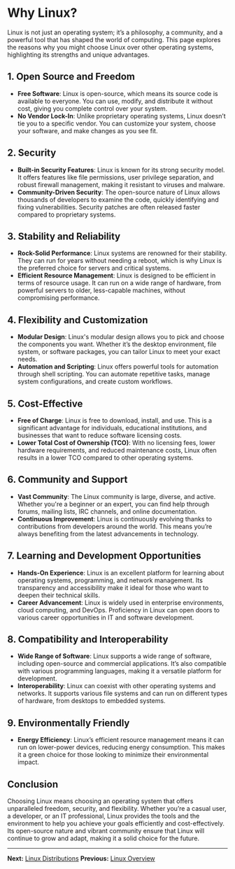 # Why Linux?

Linux is not just an operating system; it’s a philosophy, a community, and a powerful tool that has shaped the world of computing. This page explores the reasons why you might choose Linux over other operating systems, highlighting its strengths and unique advantages.

## 1. **Open Source and Freedom**

- **Free Software**: Linux is open-source, which means its source code is available to everyone. You can use, modify, and distribute it without cost, giving you complete control over your system.
- **No Vendor Lock-In**: Unlike proprietary operating systems, Linux doesn’t tie you to a specific vendor. You can customize your system, choose your software, and make changes as you see fit.

## 2. **Security**

- **Built-in Security Features**: Linux is known for its strong security model. It offers features like file permissions, user privilege separation, and robust firewall management, making it resistant to viruses and malware.
- **Community-Driven Security**: The open-source nature of Linux allows thousands of developers to examine the code, quickly identifying and fixing vulnerabilities. Security patches are often released faster compared to proprietary systems.

## 3. **Stability and Reliability**

- **Rock-Solid Performance**: Linux systems are renowned for their stability. They can run for years without needing a reboot, which is why Linux is the preferred choice for servers and critical systems.
- **Efficient Resource Management**: Linux is designed to be efficient in terms of resource usage. It can run on a wide range of hardware, from powerful servers to older, less-capable machines, without compromising performance.

## 4. **Flexibility and Customization**

- **Modular Design**: Linux's modular design allows you to pick and choose the components you want. Whether it’s the desktop environment, file system, or software packages, you can tailor Linux to meet your exact needs.
- **Automation and Scripting**: Linux offers powerful tools for automation through shell scripting. You can automate repetitive tasks, manage system configurations, and create custom workflows.

## 5. **Cost-Effective**

- **Free of Charge**: Linux is free to download, install, and use. This is a significant advantage for individuals, educational institutions, and businesses that want to reduce software licensing costs.
- **Lower Total Cost of Ownership (TCO)**: With no licensing fees, lower hardware requirements, and reduced maintenance costs, Linux often results in a lower TCO compared to other operating systems.

## 6. **Community and Support**

- **Vast Community**: The Linux community is large, diverse, and active. Whether you're a beginner or an expert, you can find help through forums, mailing lists, IRC channels, and online documentation.
- **Continuous Improvement**: Linux is continuously evolving thanks to contributions from developers around the world. This means you’re always benefiting from the latest advancements in technology.

## 7. **Learning and Development Opportunities**

- **Hands-On Experience**: Linux is an excellent platform for learning about operating systems, programming, and network management. Its transparency and accessibility make it ideal for those who want to deepen their technical skills.
- **Career Advancement**: Linux is widely used in enterprise environments, cloud computing, and DevOps. Proficiency in Linux can open doors to various career opportunities in IT and software development.

## 8. **Compatibility and Interoperability**

- **Wide Range of Software**: Linux supports a wide range of software, including open-source and commercial applications. It’s also compatible with various programming languages, making it a versatile platform for development.
- **Interoperability**: Linux can coexist with other operating systems and networks. It supports various file systems and can run on different types of hardware, from desktops to embedded systems.

## 9. **Environmentally Friendly**

- **Energy Efficiency**: Linux’s efficient resource management means it can run on lower-power devices, reducing energy consumption. This makes it a green choice for those looking to minimize their environmental impact.

## Conclusion

Choosing Linux means choosing an operating system that offers unparalleled freedom, security, and flexibility. Whether you’re a casual user, a developer, or an IT professional, Linux provides the tools and the environment to help you achieve your goals efficiently and cost-effectively. Its open-source nature and vibrant community ensure that Linux will continue to grow and adapt, making it a solid choice for the future.

---

**Next:** [Linux Distributions](./3.%20Linux%20Distributions.md)
**Previous:** [Linux Overview](./1.%20Linux%20Overview.md)
